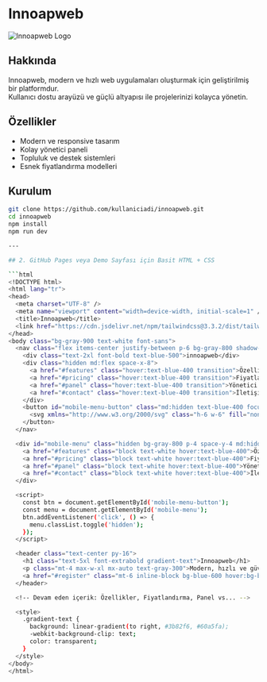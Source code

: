 # Innoapweb

![Innoapweb Logo](./assets/logo.png)

## Hakkında

Innoapweb, modern ve hızlı web uygulamaları oluşturmak için geliştirilmiş bir platformdur.  
Kullanıcı dostu arayüzü ve güçlü altyapısı ile projelerinizi kolayca yönetin.

## Özellikler

- Modern ve responsive tasarım
- Kolay yönetici paneli
- Topluluk ve destek sistemleri
- Esnek fiyatlandırma modelleri

## Kurulum

```bash
git clone https://github.com/kullaniciadi/innoapweb.git
cd innoapweb
npm install
npm run dev

---

## 2. GitHub Pages veya Demo Sayfası için Basit HTML + CSS

```html
<!DOCTYPE html>
<html lang="tr">
<head>
  <meta charset="UTF-8" />
  <meta name="viewport" content="width=device-width, initial-scale=1" />
  <title>Innoapweb</title>
  <link href="https://cdn.jsdelivr.net/npm/tailwindcss@3.3.2/dist/tailwind.min.css" rel="stylesheet" />
</head>
<body class="bg-gray-900 text-white font-sans">
  <nav class="flex items-center justify-between p-6 bg-gray-800 shadow-lg sticky top-0 z-50">
    <div class="text-2xl font-bold text-blue-500">innoapweb</div>
    <div class="hidden md:flex space-x-8">
      <a href="#features" class="hover:text-blue-400 transition">Özellikler</a>
      <a href="#pricing" class="hover:text-blue-400 transition">Fiyatlandırma</a>
      <a href="#panel" class="hover:text-blue-400 transition">Yönetici Paneli</a>
      <a href="#contact" class="hover:text-blue-400 transition">İletişim</a>
    </div>
    <button id="mobile-menu-button" class="md:hidden text-blue-400 focus:outline-none">
      <svg xmlns="http://www.w3.org/2000/svg" class="h-6 w-6" fill="none" stroke="currentColor" stroke-width="2" stroke-linecap="round" stroke-linejoin="round" viewBox="0 0 24 24"><path d="M4 6h16M4 12h16M4 18h16"/></svg>
    </button>
  </nav>

  <div id="mobile-menu" class="hidden bg-gray-800 p-4 space-y-4 md:hidden">
    <a href="#features" class="block text-white hover:text-blue-400">Özellikler</a>
    <a href="#pricing" class="block text-white hover:text-blue-400">Fiyatlandırma</a>
    <a href="#panel" class="block text-white hover:text-blue-400">Yönetici Paneli</a>
    <a href="#contact" class="block text-white hover:text-blue-400">İletişim</a>
  </div>

  <script>
    const btn = document.getElementById('mobile-menu-button');
    const menu = document.getElementById('mobile-menu');
    btn.addEventListener('click', () => {
      menu.classList.toggle('hidden');
    });
  </script>

  <header class="text-center py-16">
    <h1 class="text-5xl font-extrabold gradient-text">Innoapweb</h1>
    <p class="mt-4 max-w-xl mx-auto text-gray-300">Modern, hızlı ve güvenilir web uygulaması platformu.</p>
    <a href="#register" class="mt-6 inline-block bg-blue-600 hover:bg-blue-700 text-white font-semibold px-6 py-3 rounded-lg transition">Başlayın</a>
  </header>

  <!-- Devam eden içerik: Özellikler, Fiyatlandırma, Panel vs... -->

  <style>
    .gradient-text {
      background: linear-gradient(to right, #3b82f6, #60a5fa);
      -webkit-background-clip: text;
      color: transparent;
    }
  </style>
</body>
</html>
